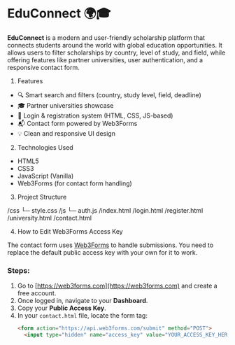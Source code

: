 # EduConnect 🌍🎓

**EduConnect** is a modern and user-friendly scholarship platform that connects students around the world with global education opportunities. It allows users to filter scholarships by country, level of study, and field, while offering features like partner universities, user authentication, and a responsive contact form.

1. Features

- 🔍 Smart search and filters (country, study level, field, deadline)
- 🎓 Partner universities showcase
- 🔐 Login & registration system (HTML, CSS, JS-based)
- 📬 Contact form powered by Web3Forms
- 💡 Clean and responsive UI design

2. Technologies Used

- HTML5
- CSS3
- JavaScript (Vanilla)
- Web3Forms (for contact form handling)

3. Project Structure

/css
└─ style.css
/js
└─ auth.js
/index.html
/login.html
/register.html
/university.html
/contact.html

4. How to Edit Web3Forms Access Key

The contact form uses [Web3Forms](https://web3forms.com) to handle submissions. You need to replace the default public access key with your own for it to work.

### Steps:

1. Go to [https://web3forms.com](https://web3forms.com) and create a free account.
2. Once logged in, navigate to your **Dashboard**.
3. Copy your **Public Access Key**.
4. In your `contact.html` file, locate the form tag:
   ```html
   <form action="https://api.web3forms.com/submit" method="POST">
     <input type="hidden" name="access_key" value="YOUR_ACCESS_KEY_HERE" />

